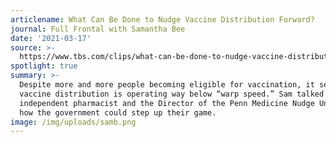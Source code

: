 ```yaml
---
articlename: What Can Be Done to Nudge Vaccine Distribution Forward?
journal: Full Frontal with Samantha Bee
date: '2021-03-17'
source: >-
  https://www.tbs.com/clips/what-can-be-done-to-nudge-vaccine-distribution-forward
spotlight: true
summary: >-
  Despite more and more people becoming eligible for vaccination, it seems like
  vaccine distribution is operating way below “warp speed.” Sam talked to an
  independent pharmacist and the Director of the Penn Medicine Nudge Unit to see
  how the government could step up their game.
image: /img/uploads/samb.png
---
```


